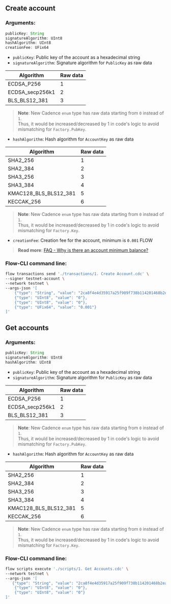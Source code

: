 ## Create account
### Arguments:
```js
publicKey: String
signatureAlgorithm: UInt8
hashAlgorithm: UInt8
creationFee: UFix64
```
- `publicKey`: Public key of the account as a hexadecimal string
- `signatureAlgorithm`: Signature algorithm for `PublicKey` as raw data

| Algorithm | Raw data |
| --------- | -------- |
| ECDSA_P256 | 1 |
| ECDSA_secp256k1 | 2 |
| BLS_BLS12_381 | 3 |

> **Note**: New Cadence `enum` type has raw data starting from `0` instead of `1`. \
> Thus, it would be increased/decreased by 1 in code's logic to avoid mismatching for `Factory.PubKey`.
- `hashAlgorithm`: Hash algorithm for `AccountKey` as raw data

| Algorithm | Raw data |
| --------- | -------- |
| SHA2_256 | 1 |
| SHA2_384 | 2 |
| SHA3_256 | 3 |
| SHA3_384 | 4 |
| KMAC128_BLS_BLS12_381 | 5 |
| KECCAK_256 | 6 |

> **Note**: New Cadence `enum` type has raw data starting from `0` instead of `1`. \
> Thus, it would be increased/decreased by 1 in code's logic to avoid mismatching for `Factory.Key`.
- `creationFee`: Creation fee for the account, minimum is `0.001` FLOW
> **Read more**: [FAQ - Why is there an account minimum balance?](https://developers.flow.com/concepts/start-here/storage#storage-parameters)
### Flow-CLI command line:
```bash
flow transactions send './transactions/1. Create Account.cdc' \
--signer testnet-account \
--network testnet \
--args-json '[
    {"type": "String", "value": "2ca8f4e4d35917a25f909f738b114201468b2ea0b60ebe2cdd9b6ed3eb25717340e12ac97fbf4efa66f3f45f4673127c9d9f717e40ee4c0aac1dea42ae9db3e4"},
    {"type": "UInt8", "value": "0"},
    {"type": "UInt8", "value": "0"},
    {"type": "UFix64", "value": "0.001"}
]'
```

## Get accounts
### Arguments:
```js
publicKey: String
signatureAlgorithm: UInt8
hashAlgorithm: UInt8
```
- `publicKey`: Public key of the account as a hexadecimal string
- `signatureAlgorithm`: Signature algorithm for `PublicKey` as raw data

| Algorithm | Raw data |
| --------- | -------- |
| ECDSA_P256 | 1 |
| ECDSA_secp256k1 | 2 |
| BLS_BLS12_381 | 3 |

> **Note**: New Cadence `enum` type has raw data starting from `0` instead of `1`. \
> Thus, it would be increased/decreased by 1 in code's logic to avoid mismatching for `Factory.PubKey`.
- `hashAlgorithm`: Hash algorithm for `AccountKey` as raw data

| Algorithm | Raw data |
| --------- | -------- |
| SHA2_256 | 1 |
| SHA2_384 | 2 |
| SHA3_256 | 3 |
| SHA3_384 | 4 |
| KMAC128_BLS_BLS12_381 | 5 |
| KECCAK_256 | 6 |

> **Note**: New Cadence `enum` type has raw data starting from `0` instead of `1`. \
> Thus, it would be increased/decreased by 1 in code's logic to avoid mismatching for `Factory.Key`.
### Flow-CLI command line:
```bash
flow scripts execute './scripts/1. Get Accounts.cdc' \
--network testnet \
--args-json '[
   {"type": "String", "value": "2ca8f4e4d35917a25f909f738b114201468b2ea0b60ebe2cdd9b6ed3eb25717340e12ac97fbf4efa66f3f45f4673127c9d9f717e40ee4c0aac1dea42ae9db3e4"},
    {"type": "UInt8", "value": "0"},
    {"type": "UInt8", "value": "0"}
]'
```